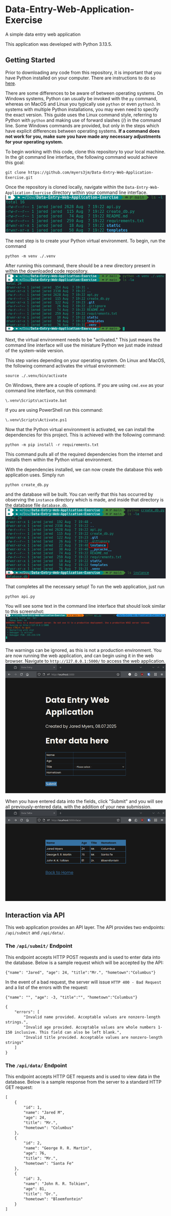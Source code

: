 # Data-Entry-Web-Application-Exercise
A simple data entry web application

This application was developed with Python 3.13.5.

## Getting Started
Prior to downloading any code from this repository, it is important that you have Python installed on your computer. There are instructions to do so [here](https://wiki.python.org/moin/BeginnersGuide/Download).

There are some differences to be aware of between operating systems. On Windows systems, Python can usually be invoked with the `py` command, whereas on MacOS and Linux you typically use `python` or even `python3`. In systems with multiple Python installations, you may even need to specify the exact version. This guide uses the Linux command style, referring to Python with `python` and making use of forward slashes (/) in the command line. Some Windows commands are provided, but only in the steps which have explicit differences between operating systems. **If a command does not work for you, make sure you have made any necessary adjustments for your operating system.** 

To begin working with this code, clone this repository to your local machine. In the git command line interface, the following command would achieve this goal:
```
git clone https://github.com/myers3jm/Data-Entry-Web-Application-Exercise.git
```

Once the repository is cloned locally, navigate within the `Data-Entry-Web-Application-Exercise` directory within your command line interface.
![The cloned repository directory](images/001.png)

The next step is to create your Python virtual environment. To begin, run the command
```
python -m venv ./.venv
```

After running this command, there should be a new directory present in within the downloaded code repository.
![The virtual environment directory](images/002.png)

Next, the virtual environment needs to be "activated." This just means the command line interface will use the miniature Python we just made instead of the system-wide version.

This step varies depending on your operating system. On Linux and MacOS, the following command activates the virtual environment:
```
source ./.venv/bin/activate
```

On Windows, there are a couple of options. If you are using `cmd.exe` as your command line interface, run this command:
```
\.venv\Scripts\activate.bat
```

If you are using PowerShell run this command:
```
\.venv\Scripts\Activate.ps1
```

Now that the Python virtual environment is activated, we can install the dependencies for this project. This is achieved with the following command:
```
python -m pip install -r requirements.txt
```

This command pulls all of the required dependencies from the internet and installs them within the Python virtual environment.

With the dependencies installed, we can now create the database this web application uses. Simply run
```
python create_db.py
```

and the database will be built. You can verify that this has occurred by observing the `instance` directory which is made, and inside that directory is the database file `database.db`.
![The database file](images/003.png)

That completes all the necessary setup! To run the web application, just run
```
python api.py
```

You will see some text in the command line interface that should look similar to this screenshot:
![The running web application](images/004.png)

The warnings can be ignored, as this is not a production environment. You are now running the web application, and can begin using it in the web browser. Navigate to `http://127.0.0.1:5000/` to access the web application.
![The web interface](images/005.png)

When you have entered data into the fields, click "Submit" and you will see all previously-entered data, with the addition of your new submission.
![The data display](images/006.png)

## Interaction via API
This web application provides an API layer. The API provides two endpoints: `/api/submit` and `/api/data/`.

### The `/api/submit/` Endpoint
This endpoint accepts HTTP POST requests and is used to enter data into the database. Below is a sample request which will be accepted by the API:
```
{"name": "Jared", "age": 24, "title":"Mr.", "hometown":"Columbus"}
```
In the event of a bad request, the server will issue `HTTP 400 - Bad Request` and a list of the errors with the request:
```
{"name": "", "age": -3, "title":"", "hometown":"Columbus"}
```
```
{
	"errors": [
		"Invalid name provided. Acceptable values are nonzero-length strings.",
		"Invalid age provided. Acceptable values are whole numbers 1-150 inclusive. This field can also be left blank.",
		"Invalid title provided. Acceptable values are nonzero-length strings"
	]
}
```

### The `/api/data/` Endpoint
This endpoint accepts HTTP GET requests and is used to view data in the database. Below is a sample response from the server to a standard HTTP GET request:
```
[
	{
		"id": 1,
		"name": "Jared M",
		"age": 24,
		"title": "Mr.",
		"hometown": "Columbus"
	},
	{
		"id": 2,
		"name": "George R. R. Martin",
		"age": 76,
		"title": "Mr.",
		"hometown": "Santa Fe"
	},
	{
		"id": 3,
		"name": "John R. R. Tolkien",
		"age": 81,
		"title": "Dr.",
		"hometown": "Bloemfontein"
	}
]
```